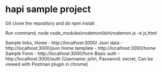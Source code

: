 # hapi sample project
Git clone the repository and do npm install

Run command,
node node_modules\nodemon\bin\nodemon.js -e js,html

Sample links,
Home - http://localhost:3000/
Json data - http://localhost:3000/json
Home template - http://localhost:3000/home
Sample Form - http://localhost:3000/form
Basic auth - http://localhost:3000/auth (Username: john, Password: secret, Can be viewed with Postman plugin in chrome)